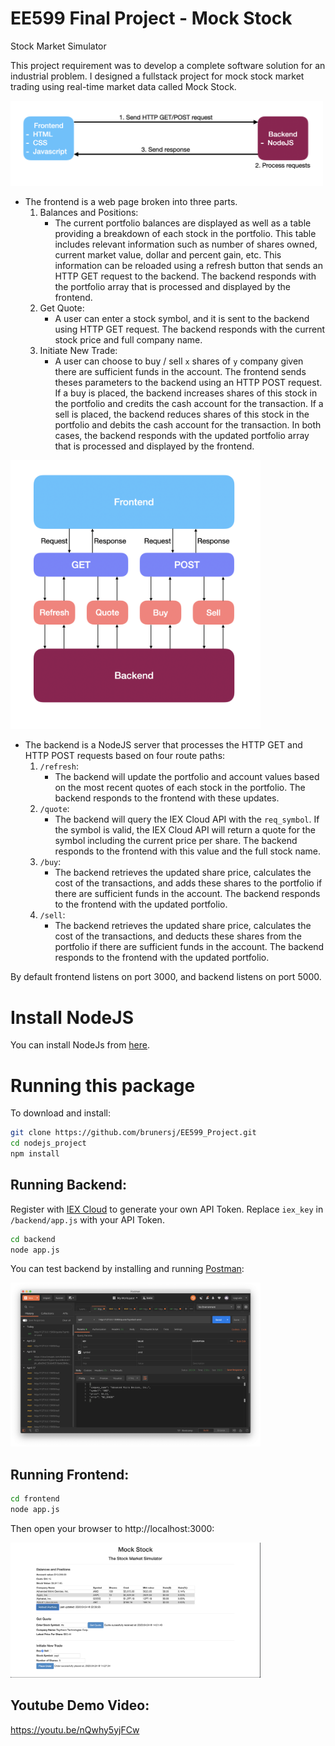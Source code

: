 # EE599 Final Project - Mock Stock 
Stock Market Simulator

This project requirement was to develop a complete software solution for an industrial problem. I designed a fullstack project for mock stock market trading using real-time market data called Mock Stock. 

<img alt="highlevel_workflow" src="https://github.com/brunersj/EE599_Project/blob/master/highlevelWorkflowScreenshot.png?raw=true" width="500" text-align="center">

- The frontend is a web page broken into three parts.
  1. Balances and Positions:
      - The current portfolio balances are displayed as well as a table providing a breakdown of each stock in the portfolio. This table includes relevant information such as number of shares owned, current market value, dollar and percent gain, etc. This information can be reloaded using a refresh button that sends an HTTP GET request to the backend. The backend responds with the portfolio array that is processed and displayed by the frontend.
  2. Get Quote:
      - A user can enter a stock symbol, and it is sent to the backend using HTTP GET request. The backend responds with the current stock price and full company name.
  3. Initiate New Trade:
      - A user can choose to buy / sell `x` shares of `y` company given there are sufficient funds in the account. The frontend sends theses parameters to the backend using an HTTP POST request. If a buy is placed, the backend increases shares of this stock in the portfolio and credits the cash account for the transaction. If a sell is placed, the backend reduces shares of this stock in the portfolio and debits the cash account for the transaction. In both cases, the backend responds with the updated portfolio array that is processed and displayed by the frontend.

<img alt="workflow" src="https://github.com/brunersj/EE599_Project/blob/master/workflowScreenshot.png?raw=true" width="400">

- The backend is a NodeJS server that processes the HTTP GET and HTTP POST requests based on four route paths:
  1. `/refresh`:
      - The backend will update the portfolio and account values based on the most recent quotes of each stock in the portfolio. The backend responds to the frontend with these updates.
  2. `/quote`:
      - The backend will query the IEX Cloud API with the `req_symbol`. If the symbol is valid, the IEX Cloud API will return a quote for the symbol including the current price per share. The backend responds to the frontend with this value and the full stock name.
  3. `/buy`:
      - The backend retrieves the updated share price, calculates the cost of the transactions, and adds these shares to the portfolio if there are sufficient funds in the account. The backend responds to the frontend with the updated portfolio.
  4. `/sell`:
      - The backend retrieves the updated share price, calculates the cost of the transactions, and deducts these shares from the portfolio if there are sufficient funds in the account. The backend responds to the frontend with the updated portfolio.


By default frontend listens on port 3000, and backend listens on port 5000.

# Install NodeJS

You can install NodeJs from [here](https://nodejs.org/en/download/).

# Running this package

To download and install:

```bash
git clone https://github.com/brunersj/EE599_Project.git
cd nodejs_project
npm install
```

## Running Backend:
Register with [IEX Cloud](https://iexcloud.io) to generate your own API Token. Replace `iex_key` in `/backend/app.js` with your API Token.
```bash
cd backend
node app.js
```

You can test backend by installing and running [Postman](https://www.postman.com/downloads/):

<img alt="Backend" src="https://github.com/brunersj/EE599_Project/blob/master/backend/screenshot.png?raw=true" width="400">


## Running Frontend:
```bash
cd frontend
node app.js
```

Then open your browser to http://localhost:3000:

<img alt="Frontend" src="https://github.com/brunersj/EE599_Project/blob/master/frontend/screenshot.png?raw=true" width="400">

## Youtube Demo Video:
https://youtu.be/nQwhy5yjFCw
